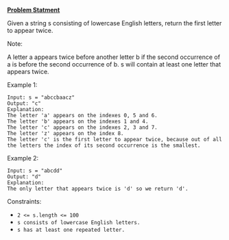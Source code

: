 **[Problem Statment](https://leetcode.com/problems/first-letter-to-appear-twice/)**

Given a string s consisting of lowercase English letters, return the first letter to appear twice.

Note:

A letter a appears twice before another letter b if the second occurrence of a is before the second occurrence of b.
s will contain at least one letter that appears twice.
 

Example 1:
```
Input: s = "abccbaacz"
Output: "c"
Explanation:
The letter 'a' appears on the indexes 0, 5 and 6.
The letter 'b' appears on the indexes 1 and 4.
The letter 'c' appears on the indexes 2, 3 and 7.
The letter 'z' appears on the index 8.
The letter 'c' is the first letter to appear twice, because out of all the letters the index of its second occurrence is the smallest.
```
Example 2:
```
Input: s = "abcdd"
Output: "d"
Explanation:
The only letter that appears twice is 'd' so we return 'd'.
```

Constraints:

- `2 <= s.length <= 100`
- `s consists of lowercase English letters.`
- `s has at least one repeated letter.`